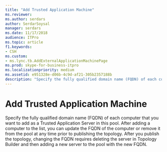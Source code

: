 ```yaml
---
title: "Add Trusted Application Machine"
ms.reviewer: 
ms.author: serdars
author: SerdarSoysal
manager: serdars
ms.date: 11/17/2018
audience: ITPro
ms.topic: article
f1.keywords:
- CSH
ms.custom:
- ms.lync.tb.AddExternalApplicationMachinePage
ms.prod: skype-for-business-itpro
ms.localizationpriority: medium
ms.assetid: e951328e-d06b-4c9d-af21-305b2357188b
description: "Specify the fully qualified domain name (FQDN) of each computer that you want to add as a Trusted Application Server in this pool. After adding a computer to the list, you can update the FQDN of the computer or remove it from the pool at any time prior to publishing the topology. After you publish the topology, changing the FQDN requires deleting the server in Topology Builder and then adding a new server to the pool with the new FQDN."
---
```


# Add Trusted Application Machine
 
Specify the fully qualified domain name (FQDN) of each computer that you want to add as a Trusted Application Server in this pool. After adding a computer to the list, you can update the FQDN of the computer or remove it from the pool at any time prior to publishing the topology. After you publish the topology, changing the FQDN requires deleting the server in Topology Builder and then adding a new server to the pool with the new FQDN. 
  

